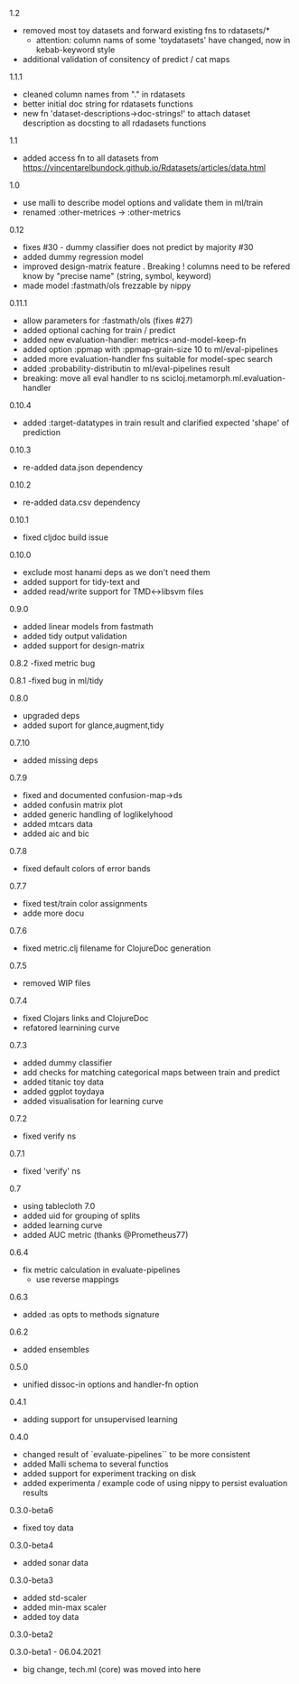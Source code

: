 1.2
- removed most toy datasets and forward existing fns to rdatasets/*
    - attention: column nams of some 'toydatasets' have changed, now in kebab-keyword style
- additional validation of consitency of predict / cat maps 

1.1.1
* cleaned column names from "." in rdatasets
* better initial doc string for rdatasets functions
* new fn 'dataset-descriptions->doc-strings!' to attach dataset description as docsting to all rdadasets functions

1.1
* added access fn to all datasets from https://vincentarelbundock.github.io/Rdatasets/articles/data.html


1.0
* use malli to describe model options and validate them in ml/train
* renamed :other-metrices -> :other-metrics

0.12
* fixes #30 - dummy classifier does not predict by majority #30
* added dummy regression model
* improved design-matrix feature . Breaking !  columns need to be refered know by "precise name" (string, symbol, keyword)
* made model  :fastmath/ols frezzable by nippy
 

0.11.1
* allow parameters for :fastmath/ols (fixes #27)
* added optional caching for train / predict
* added new evaluation-handler: metrics-and-model-keep-fn
* added option :ppmap with :ppmap-grain-size 10 to ml/eval-pipelines
* added more evaluation-handler fns suitable for model-spec search
* added :probability-distributin to ml/eval-pipelines result
* breaking: move all eval handler to ns scicloj.metamorph.ml.evaluation-handler

0.10.4
* added :target-datatypes in train result and clarified expected 'shape' of prediction

0.10.3
 * re-added data.json dependency

0.10.2
 * re-added data.csv dependency

0.10.1
 * fixed cljdoc build issue

0.10.0

* exclude most hanami deps as we don't need them
* added support for tidy-text and 
* added read/write support for TMD<->libsvm files
 

0.9.0

- added linear models from fastmath 
- added tidy output validation
- added support for design-matrix

0.8.2
 -fixed metric bug
 
0.8.1
 -fixed bug in ml/tidy

0.8.0
- upgraded deps
- added suport for glance,augment,tidy

0.7.10
- added missing deps

0.7.9
- fixed and documented confusion-map->ds
- added confusin matrix plot
- added generic handling of loglikelyhood
- added mtcars data
- added aic and bic

0.7.8
- fixed default colors of error bands

0.7.7
- fixed test/train color assignments
- adde more docu

0.7.6
- fixed metric.clj filename for ClojureDoc generation

0.7.5
- removed WIP files

0.7.4
- fixed Clojars links and ClojureDoc
- refatored learnining curve

0.7.3

- added dummy classifier
- add checks for matching categorical maps between train and predict
- added titanic toy data
- added ggplot toydaya
- added visualisation for learning curve

0.7.2
 - fixed verify ns

0.7.1
 - fixed 'verify' ns
 
0.7
 - using tablecloth 7.0
 - added uid for grouping of splits
 - added learning curve
 - added AUC metric (thanks @Prometheus77)

0.6.4
- fix metric calculation in evaluate-pipelines 
    - use reverse mappings

0.6.3

- added  :as opts to methods signature

0.6.2
 - added ensembles

0.5.0
- unified dissoc-in options and handler-fn option



0.4.1
- adding support for unsupervised learning


0.4.0
- changed result of `evaluate-pipelines`` to be more consistent
- added Malli schema to several functios
- added support for experiment tracking on disk
- added experimenta / example code of using nippy to persist evaluation results

0.3.0-beta6
- fixed toy data

0.3.0-beta4
- added sonar data

0.3.0-beta3
- added std-scaler
- added min-max scaler
- added toy data


0.3.0-beta2

0.3.0-beta1 - 06.04.2021
- big change, tech.ml (core) was moved into here

